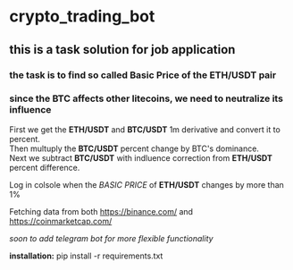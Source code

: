 # crypto_trading_bot

## this is a task solution for job application

### the task is to find so called Basic Price of the **ETH/USDT** pair   
### since the **BTC** affects other litecoins, we need to neutralize its influence

First we get the **ETH/USDT** and **BTC/USDT** 1m derivative and convert it to percent.   
Then multuply the **BTC/USDT** percent change by BTC's dominance.   
Next we subtract **BTC/USDT** with indluence correction from **ETH/USDT** percent difference.   

Log in colsole when the *BASIC PRICE* of **ETH/USDT** changes by more than 1%

Fetching data from both https://binance.com/ and https://coinmarketcap.com/

*soon to add telegram bot for more flexible functionality*
    
**installation:** pip install -r requirements.txt 
